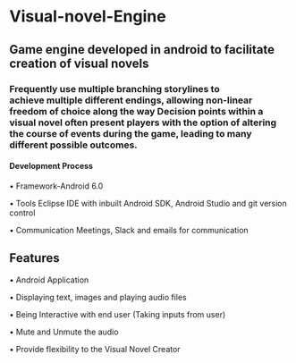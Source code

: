 # Visual-novel-Engine
## Game engine developed in android to facilitate creation of visual novels

### Frequently use multiple branching storylines to achieve multiple different endings, allowing non-linear freedom of choice along the way Decision points within a visual novel often present players with the option of altering the course of events during the game, leading to many different possible outcomes. 

 #### Development Process
  •	Framework-Android 6.0
  
  •	Tools Eclipse IDE with inbuilt Android SDK, Android Studio and git version control
  
  •	Communication Meetings, Slack and emails for communication
  
##	Features 
•	Android Application

•	Displaying text, images and playing audio files

•	Being Interactive with end user (Taking inputs from user)

•	Mute and Unmute the audio

•	Provide flexibility to the Visual Novel Creator

